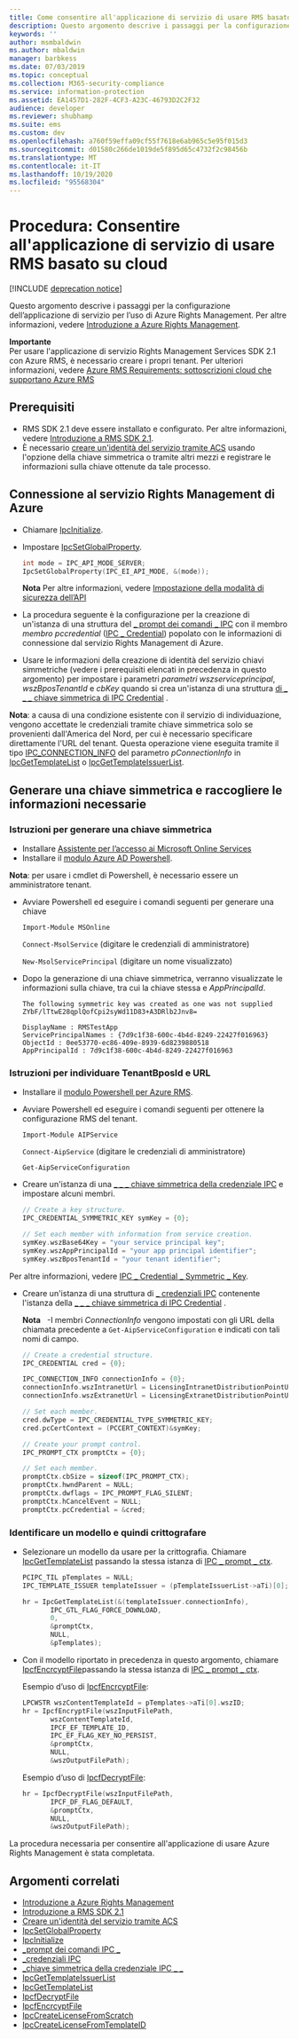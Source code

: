 ```yaml
---
title: Come consentire all'applicazione di servizio di usare RMS basato su cloud | Azure RMS
description: Questo argomento descrive i passaggi per la configurazione dell’applicazione di servizio per l’uso di Azure Rights Management.
keywords: ''
author: msmbaldwin
ms.author: mbaldwin
manager: barbkess
ms.date: 07/03/2019
ms.topic: conceptual
ms.collection: M365-security-compliance
ms.service: information-protection
ms.assetid: EA1457D1-282F-4CF3-A23C-46793D2C2F32
audience: developer
ms.reviewer: shubhamp
ms.suite: ems
ms.custom: dev
ms.openlocfilehash: a760f59effa09cf55f7618e6ab965c5e95f015d3
ms.sourcegitcommit: d01580c266de1019de5f895d65c4732f2c98456b
ms.translationtype: MT
ms.contentlocale: it-IT
ms.lasthandoff: 10/19/2020
ms.locfileid: "95568304"
---
```

# <a name="how-to-enable-your-service-application-to-work-with-cloud-based-rms"></a>Procedura: Consentire all'applicazione di servizio di usare RMS basato su cloud

[!INCLUDE [deprecation notice](../includes/deprecation-warning.md)]

Questo argomento descrive i passaggi per la configurazione dell’applicazione di servizio per l’uso di Azure Rights Management. Per altre informazioni, vedere [Introduzione a Azure Rights Management](../requirements.md).

**Importante**  
Per usare l'applicazione di servizio Rights Management Services SDK 2.1 con Azure RMS, è necessario creare i propri tenant. Per ulteriori informazioni, vedere [Azure RMS Requirements: sottoscrizioni cloud che supportano Azure RMS](../requirements.md)

## <a name="prerequisites"></a>Prerequisiti

-   RMS SDK 2.1 deve essere installato e configurato. Per altre informazioni, vedere [Introduzione a RMS SDK 2.1](getting-started-with-ad-rms-2-0.md).
-   È necessario [creare un'identità del servizio tramite ACS](/previous-versions/azure/azure-services/gg185924(v=azure.100)) usando l'opzione della chiave simmetrica o tramite altri mezzi e registrare le informazioni sulla chiave ottenute da tale processo.

## <a name="connecting-to-the-azure-rights-management-service"></a>Connessione al servizio Rights Management di Azure

- Chiamare [IpcInitialize](/previous-versions/windows/desktop/msipc/ipcinitialize).
- Impostare [IpcSetGlobalProperty](/previous-versions/windows/desktop/msipc/ipcsetglobalproperty).

  ```cpp
  int mode = IPC_API_MODE_SERVER;
  IpcSetGlobalProperty(IPC_EI_API_MODE, &(mode));
  ```

  **Nota** Per altre informazioni, vedere [Impostazione della modalità di sicurezza dell’API](setting-the-api-security-mode-api-mode.md)


-   La procedura seguente è la configurazione per la creazione di un'istanza di una struttura del [ \_ prompt dei comandi \_ IPC](/previous-versions/windows/desktop/msipc/ipc-prompt-ctx) con il membro *membro pccredential*  ([IPC \_ Credential](/previous-versions/windows/desktop/msipc/ipc-credential)) popolato con le informazioni di connessione dal servizio Rights Management di Azure.
-   Usare le informazioni della creazione di identità del servizio chiavi simmetriche (vedere i prerequisiti elencati in precedenza in questo argomento) per impostare i parametri *parametri wszserviceprincipal*, *wszBposTenantId* e *cbKey* quando si crea un'istanza di una struttura [di \_ \_ \_ chiave simmetrica di IPC Credential](/previous-versions/windows/desktop/msipc/ipc-credential-symmetric-key) .

**Nota**: a causa di una condizione esistente con il servizio di individuazione, vengono accettate le credenziali tramite chiave simmetrica solo se provenienti dall'America del Nord, per cui è necessario specificare direttamente l'URL del tenant. Questa operazione viene eseguita tramite il tipo [IPC\_CONNECTION\_INFO](/previous-versions/windows/desktop/msipc/ipc-connection-info) del parametro *pConnectionInfo* in [IpcGetTemplateList](/previous-versions/windows/desktop/msipc/ipcgettemplatelist) o [IpcGetTemplateIssuerList](/previous-versions/windows/desktop/msipc/ipcgettemplateissuerlist).

## <a name="generate-a-symmetric-key-and-collect-the-needed-information"></a>Generare una chiave simmetrica e raccogliere le informazioni necessarie

### <a name="instructions-to-generate-a-symmetric-key"></a>Istruzioni per generare una chiave simmetrica

-   Installare [Assistente per l’accesso ai Microsoft Online Services](https://go.microsoft.com/fwlink/p/?LinkID=286152)
-   Installare il [modulo Azure AD Powershell](https://bposast.vo.msecnd.net/MSOPMW/8073.4/amd64/AdministrationConfig-en.msi).

**Nota**: per usare i cmdlet di Powershell, è necessario essere un amministratore tenant.

- Avviare Powershell ed eseguire i comandi seguenti per generare una chiave

    `Import-Module MSOnline`

    `Connect-MsolService` (digitare le credenziali di amministratore)

    `New-MsolServicePrincipal` (digitare un nome visualizzato)

- Dopo la generazione di una chiave simmetrica, verranno visualizzate le informazioni sulla chiave, tra cui la chiave stessa e *AppPrincipalId*.

  ```output
  The following symmetric key was created as one was not supplied
  ZYbF/lTtwE28qplQofCpi2syWd11D83+A3DRlb2Jnv8=

  DisplayName : RMSTestApp
  ServicePrincipalNames : {7d9c1f38-600c-4b4d-8249-22427f016963}
  ObjectId : 0ee53770-ec86-409e-8939-6d8239880518
  AppPrincipalId : 7d9c1f38-600c-4b4d-8249-22427f016963
  ```


### <a name="instructions-to-find-out-tenantbposid-and-urls"></a>Istruzioni per individuare **TenantBposId** e **URL**

-   Installare il [modulo Powershell per Azure RMS](../install-powershell.md).
-   Avviare Powershell ed eseguire i comandi seguenti per ottenere la configurazione RMS del tenant.

    `Import-Module AIPService`

    `Connect-AipService` (digitare le credenziali di amministratore)

    `Get-AipServiceConfiguration`


- Creare un'istanza di una  [ \_ \_ \_ chiave simmetrica della credenziale IPC](/previous-versions/windows/desktop/msipc/ipc-credential-symmetric-key) e impostare alcuni membri.

  ```cpp
  // Create a key structure.
  IPC_CREDENTIAL_SYMMETRIC_KEY symKey = {0};

  // Set each member with information from service creation.
  symKey.wszBase64Key = "your service principal key";
  symKey.wszAppPrincipalId = "your app principal identifier";
  symKey.wszBposTenantId = "your tenant identifier";
  ```

Per altre informazioni, vedere [IPC \_ Credential \_ Symmetric \_ Key](/previous-versions/windows/desktop/msipc/ipc-credential-symmetric-key).

- Creare un'istanza di una struttura di [ \_ credenziali IPC](/previous-versions/windows/desktop/msipc/ipc-credential) contenente l'istanza della [ \_ \_ \_ chiave simmetrica di IPC Credential](/previous-versions/windows/desktop/msipc/ipc-credential-symmetric-key) .

  **Nota**   -I membri *ConnectionInfo* vengono impostati con gli URL della chiamata precedente a `Get-AipServiceConfiguration` e indicati con tali nomi di campo.

  ```cpp
  // Create a credential structure.
  IPC_CREDENTIAL cred = {0};

  IPC_CONNECTION_INFO connectionInfo = {0};
  connectionInfo.wszIntranetUrl = LicensingIntranetDistributionPointUrl;
  connectionInfo.wszExtranetUrl = LicensingExtranetDistributionPointUrl;

  // Set each member.
  cred.dwType = IPC_CREDENTIAL_TYPE_SYMMETRIC_KEY;
  cred.pcCertContext = (PCCERT_CONTEXT)&symKey;

  // Create your prompt control.
  IPC_PROMPT_CTX promptCtx = {0};

  // Set each member.
  promptCtx.cbSize = sizeof(IPC_PROMPT_CTX);
  promptCtx.hwndParent = NULL;
  promptCtx.dwflags = IPC_PROMPT_FLAG_SILENT;
  promptCtx.hCancelEvent = NULL;
  promptCtx.pcCredential = &cred;
  ```

### <a name="identify-a-template-and-then-encrypt"></a>Identificare un modello e quindi crittografare

- Selezionare un modello da usare per la crittografia.
    Chiamare [IpcGetTemplateList](/previous-versions/windows/desktop/msipc/ipcgettemplatelist) passando la stessa istanza di [IPC \_ prompt \_ ctx](/previous-versions/windows/desktop/msipc/ipc-prompt-ctx).

  ```cpp
  PCIPC_TIL pTemplates = NULL;
  IPC_TEMPLATE_ISSUER templateIssuer = (pTemplateIssuerList->aTi)[0];

  hr = IpcGetTemplateList(&(templateIssuer.connectionInfo),
         IPC_GTL_FLAG_FORCE_DOWNLOAD,
         0,
         &promptCtx,
         NULL,
         &pTemplates);
  ```

- Con il modello riportato in precedenza in questo argomento, chiamare [IpcfEncrcyptFile](/previous-versions/windows/desktop/msipc/ipcfencryptfile)passando la stessa istanza di [IPC \_ prompt \_ ctx](/previous-versions/windows/desktop/msipc/ipc-prompt-ctx).

  Esempio d’uso di [IpcfEncrcyptFile](/previous-versions/windows/desktop/msipc/ipcfencryptfile):

  ```cpp
  LPCWSTR wszContentTemplateId = pTemplates->aTi[0].wszID;
  hr = IpcfEncryptFile(wszInputFilePath,
         wszContentTemplateId,
         IPCF_EF_TEMPLATE_ID,
         IPC_EF_FLAG_KEY_NO_PERSIST,
         &promptCtx,
         NULL,
         &wszOutputFilePath);
  ```

  Esempio d’uso di [IpcfDecryptFile](/previous-versions/windows/desktop/msipc/ipcfdecryptfile):

  ```cpp
  hr = IpcfDecryptFile(wszInputFilePath,
         IPCF_DF_FLAG_DEFAULT,
         &promptCtx,
         NULL,
         &wszOutputFilePath);
  ```

La procedura necessaria per consentire all'applicazione di usare Azure Rights Management è stata completata.

## <a name="related-topics"></a>Argomenti correlati

* [Introduzione a Azure Rights Management](../requirements.md)
* [Introduzione a RMS SDK 2.1](getting-started-with-ad-rms-2-0.md)
* [Creare un'identità del servizio tramite ACS](/previous-versions/azure/azure-services/gg185924(v=azure.100))
* [IpcSetGlobalProperty](/previous-versions/windows/desktop/msipc/ipcsetglobalproperty)
* [IpcInitialize](/previous-versions/windows/desktop/msipc/ipcinitialize)
* [\_prompt dei comandi IPC \_](/previous-versions/windows/desktop/msipc/ipc-prompt-ctx)
* [\_credenziali IPC](/previous-versions/windows/desktop/msipc/ipc-credential)
* [\_chiave simmetrica della credenziale IPC \_ \_](/previous-versions/windows/desktop/msipc/ipc-credential-symmetric-key)
* [IpcGetTemplateIssuerList](/previous-versions/windows/desktop/msipc/ipcgettemplateissuerlist)
* [IpcGetTemplateList](/previous-versions/windows/desktop/msipc/ipcgettemplatelist)
* [IpcfDecryptFile](/previous-versions/windows/desktop/msipc/ipcfdecryptfile)
* [IpcfEncrcyptFile](/previous-versions/windows/desktop/msipc/ipcfencryptfile)
* [IpcCreateLicenseFromScratch](/previous-versions/windows/desktop/msipc/ipccreatelicensefromscratch)
* [IpcCreateLicenseFromTemplateID](/previous-versions/windows/desktop/msipc/ipccreatelicensefromtemplateid)